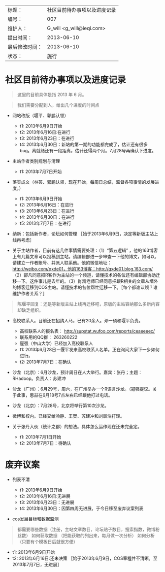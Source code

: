 <table>
    <tr>
        <td>标题：</td>
        <td>社区目前待办事项以及进度记录</td>
    </tr>
    <tr>
        <td>编号：</td>
        <td>007</td>
    </tr>
    <tr>
        <td>维护人：</td>
        <td>G_will &lt;g_will@ieqi.com&gt;</td>
    </tr>
    <tr>
        <td>提出时间：</td>
        <td> 2013-06-10 </td>
    </tr>
    <tr>
        <td>最后修改时间：</td>
        <td> 2013-06-10 </td>
    </tr>
    <tr>
        <td>状态：</td>
        <td>施行</td>
    </tr> 
</table>

# 社区目前待办事项以及进度记录

> 这里的目前具体是指 2013 年 6 月。

> 我们需要分配到人，给出几个进度的时间点


- 网站改版（堰平、郭鹏认领）
  - t1: 2013年6月9日开始
  - t2: 2013年6月16日:在进行
  - t3: 2013年6月23日：在进行
  - t4: 2013年6月30日：新站的第一期的功能都完成了，估计还有很多 bug。离就绪还有一段距离，估计还得两个月。7月28号再确认下进度。
- 主站作者类别规划与清理
  - t1: 2013年7月7日开始

- 落实成文（林荟、郭鹏认领，现在开始，每周日总结，监督各项事情的发展进度。）
   - t1: 2013年6月9日开始
   - t2: 2013年6月16日：在进行
   - t3: 2013年6月23日：在进行
   - t4: 2013年6月30日：在进行
   - t5: 2013年7月7日：在进行
   
- 纳新：包括新作者，论坛如何管理 ［始于2013年6月9日，决定等新版主站上线再考虑］

- 关于主站作者，目前有这几件事情需要处理：（1）“第五逻辑” ，他的163博客上有几篇文章可以投稿到主站。请编辑部进一步审查一下他的博文，如可以，请建立一作者账号、并派人联系他。他的微信地址：http://weibo.com/qxde01，他的163博客：http://qxde01.blog.163.com/ （2）邵凡同意把R客作为主站的一个频道，请懂技术的各位还有编辑部协助迁移一下。这件事儿是去年的。（3）肖凯老师已经同意把跟R相关的文章从墙外的博客迁移到COS主站。请懂技术的各位帮忙迁移一下。［每个都谁认领？谁维护作者关系？］

> 陈堰平回复：还是等新版主站上线再迁移吧，原版的主站容纳那么多新内容却缺乏组织。


- 高校联系人。目前还在招纳人马，已有20余人。邓一硕和堰平负责。
    - 高校联系人的报名表： http://supstat.wufoo.com/reports/ceaeeeec/
    - 联系用的QQ群： 263260222
    - 寇强（中山大学）已经加入高校联系人
    - t1: 2013年6月28日－偃平发来高校联系人名单。正在询问大家下一步如何进行。
    - t2: 2013年7月7日：在确认
- 沙龙（北京）：6月沙龙，预计周日在人大举行。嘉宾：张丹；主题：RHadoop。负责人：苏建冲
- 沙龙（广州）：6月29号，周六，在广州举办一个R语言沙龙。（寇强提议。关于此事，思喆在6月18号7点左右已经跟他打过电话。
- 沙龙（北京）：7月28号，北京将举行第10次沙龙。

- 微博和校内。已经交给冷静、王贺、苏建冲和刘辰浩打理。
- 关于张丹入伙（统计之都）的想法。具体怎么运作现在还未完全定。
   - t1: 2013年7月1日开始 
   - t2: 2013年7月7日：待确认

# 废弃议案

- 列表不清
  - t1: 2013年6月9日开始
  - t2: 2013年6月16日:无进展
  - t3: 2013年6月23日：无进展
  - t4: 2013年6月30日：因第四周无进展，于今日移至废弃议案列表

- cos发展目标和数据监测 
> 都需要哪些数据（注册，主站文章数目，论坛贴子数目，搜索指数，微博粉丝数） 
> 如何获取数据 （把能获取的列出来，每月做一次分析）
> 如何分析（只要有个模板日后就很方便）
 - t1: 2013年6月9日开始
 - t2: 2013年6月16日:还未决策
  ［始于2013年6月9日，COS章程并不清晰，至2013年7月7日，无进展］
 
  
